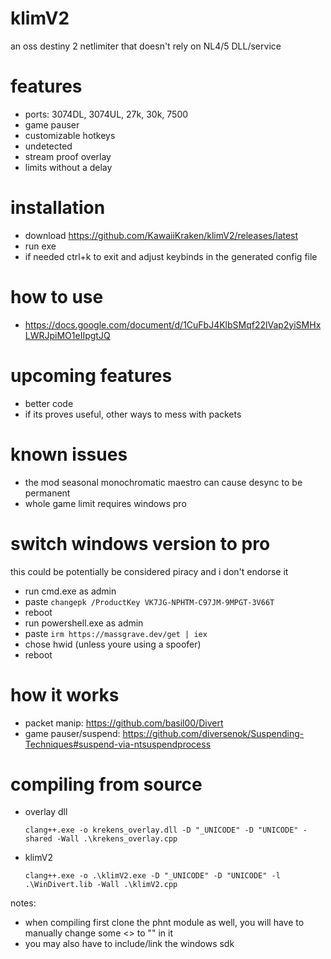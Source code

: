 # klimV2
an oss destiny 2 netlimiter that doesn't rely on NL4/5 DLL/service

# features
- ports: 3074DL, 3074UL, 27k, 30k, 7500
- game pauser
- customizable hotkeys
- undetected
- stream proof overlay 
- limits without a delay 
 
# installation
- download https://github.com/KawaiiKraken/klimV2/releases/latest
- run exe 
- if needed ctrl+k to exit and adjust keybinds in the generated config file

# how to use
- https://docs.google.com/document/d/1CuFbJ4KlbSMqf22lVap2yiSMHxLWRJpiMO1eIIpgtJQ
  
# upcoming features
- better code
- if its proves useful, other ways to mess with packets

# known issues
- the mod seasonal monochromatic maestro can cause desync to be permanent 
- whole game limit requires windows pro

# switch windows version to pro 
this could be potentially be considered piracy and i don't endorse it
- run cmd.exe as admin 
- paste `changepk /ProductKey VK7JG-NPHTM-C97JM-9MPGT-3V66T`
- reboot 
- run powershell.exe as admin
- paste `irm https://massgrave.dev/get | iex`
- chose hwid (unless youre using a spoofer)
- reboot


# how it works 
- packet manip: https://github.com/basil00/Divert
- game pauser/suspend: https://github.com/diversenok/Suspending-Techniques#suspend-via-ntsuspendprocess

# compiling from source
- overlay dll
  ```
  clang++.exe -o krekens_overlay.dll -D "_UNICODE" -D "UNICODE" -shared -Wall .\krekens_overlay.cpp
  ```
- klimV2
  ```
  clang++.exe -o .\klimV2.exe -D "_UNICODE" -D "UNICODE" -l .\WinDivert.lib -Wall .\klimV2.cpp
  ```
notes: 
- when compiling first clone the phnt module as well, you will have to manually change some <> to "" in it
- you may also have to include/link the windows sdk 

